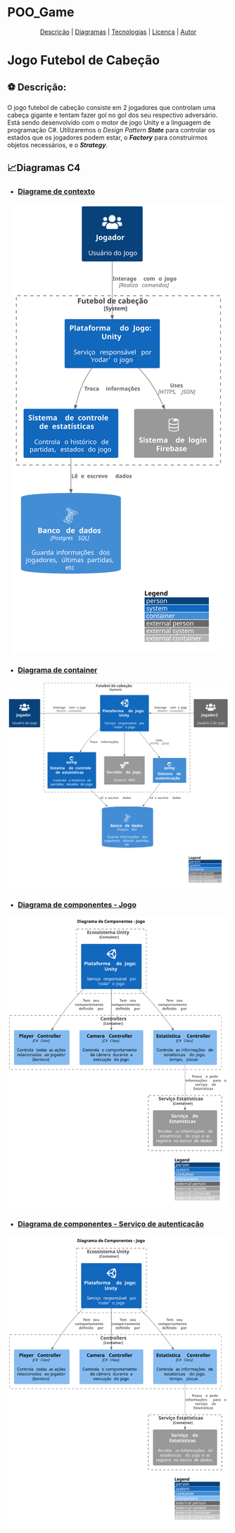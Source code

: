 # POO_Game

<p align="center">
 <a href="#Descrição">Descrição</a> |
 <a href="#Diagramas">Diagramas</a> |
 <a href="#tecnologias">Tecnologias</a> |
 <a href="#licença">Licença</a> |
 <a href="#autores">Autor</a>
</p>

# Jogo Futebol de Cabeção
<section id="Descrição">

## :soccer: Descrição:

O jogo futebol de cabeção consiste em 2 jogadores que controlam uma cabeça gigante e tentam fazer gol no gol dos seu respectivo adversário.  
Está sendo desenvolvido com o motor de jogo Unity e a linguagem de programação C#.
Utilizaremos o *Design Pattern* ***State*** para controlar os estados que os jogadores podem estar, o ***Factory*** para construirmos objetos necessários, 
e o ***Strategy***.

</section>

<section id="Diagramas">
 
 ## 📈Diagramas C4
* ### [Diagrame de contexto]()
<div align="center">
<img src="https://github.com/R0chR/POO_Game/blob/main/Documentation/Images/contextDiagram.svg" />
</div>

* ### [Diagrama de container]() 
<div align="center">
<img src="https://github.com/R0chR/POO_Game/blob/main/Documentation/Images/containerDiagram.svg" />
</div>

* ### [Diagrama de componentes - Jogo]()
<div align="center">
<img src="https://github.com/R0chR/POO_Game/blob/main/Documentation/Images/gameComponentDiagram.svg" />
</div>

* ### [Diagrama de componentes - Serviço de autenticação]()
<div align="center">
<img src="https://github.com/R0chR/POO_Game/blob/main/Documentation/Images/gameComponentDiagram.svg" />
</div>


</section>
